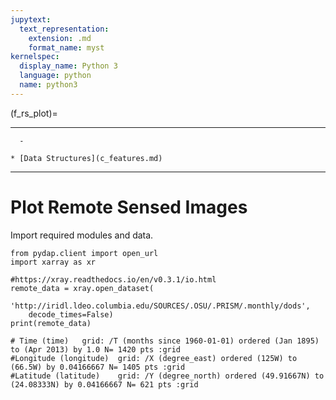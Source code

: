 ```yaml
---
jupytext:
  text_representation:
    extension: .md
    format_name: myst
kernelspec:
  display_name: Python 3
  language: python
  name: python3
---
```


(f_rs_plot)=


---------------
```{admonition} Learning Objectives
  - 
```
```{admonition} Review
* [Data Structures](c_features.md)
```
--------------


# Plot Remote Sensed Images
Import required modules and data.

```{code-cell} ipython3
from pydap.client import open_url
import xarray as xr

#https://xray.readthedocs.io/en/v0.3.1/io.html
remote_data = xray.open_dataset(
    'http://iridl.ldeo.columbia.edu/SOURCES/.OSU/.PRISM/.monthly/dods',
    decode_times=False)
print(remote_data)

# Time (time)	grid: /T (months since 1960-01-01) ordered (Jan 1895) to (Apr 2013) by 1.0 N= 1420 pts :grid
#Longitude (longitude)	grid: /X (degree_east) ordered (125W) to (66.5W) by 0.04166667 N= 1405 pts :grid
#Latitude (latitude)	grid: /Y (degree_north) ordered (49.91667N) to (24.08333N) by 0.04166667 N= 621 pts :grid
```

